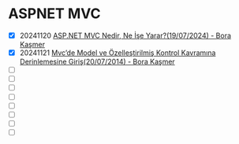 # ASPNET MVC

- [x] 20241120 [ASP.NET MVC Nedir, Ne İşe Yarar?(19/07/2024) - Bora Kaşmer](https://www.borakasmer.com/asp-net-mvc-nedir-ne-ise-yarar/)
- [x] 20241121 [Mvc’de Model ve Özelleştirilmiş Kontrol Kavramına Derinlemesine Giriş(20/07/2014) - Bora Kaşmer](https://www.borakasmer.com/mvcde-model-ve-ozellestirilmis-kontrol-kavramina-derinlemesine-giris/)
- [ ] []()
- [ ] []()
- [ ] []()
- [ ] []()
- [ ] []()
- [ ] []()
- [ ] []()
- [ ] []()
